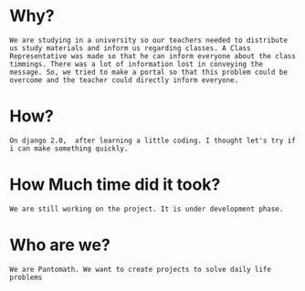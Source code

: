 # Why?
	We are studying in a university so our teachers needed to distribute us study materials and inform us regarding classes. A Class Representative was made so that he can inform everyone about the class timmings. There was a lot of information lost in conveying the message. So, we tried to make a portal so that this problem could be overcome and the teacher could directly inform everyone. 
# How?
	On django 2.0,  after learning a little coding. I thought let's try if i can make something quickly.

# How Much time did it took?
	We are still working on the project. It is under development phase.

# Who are we?
	We are Pantomath. We want to create projects to solve daily life problems
